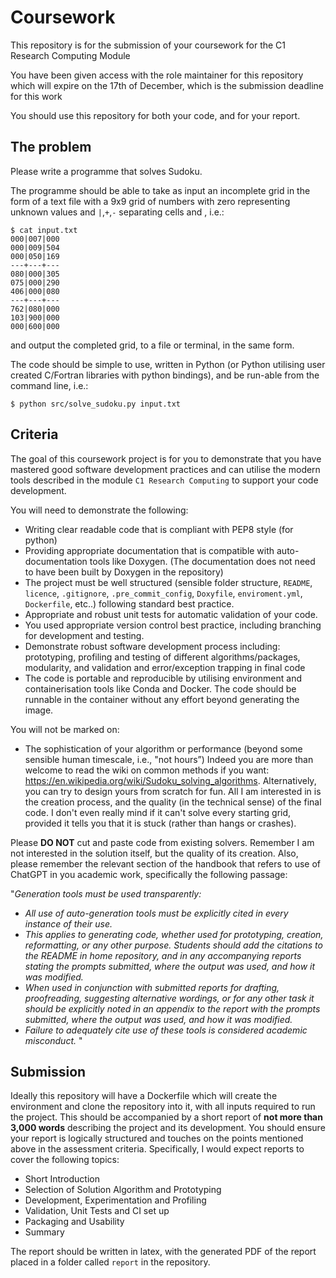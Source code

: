 # Coursework

This repository is for the submission of your coursework for the C1 Research Computing Module

You have been given access with the role maintainer for this repository which will expire on the 17th of December, which is the submission deadline for this work

You should use this repository for both your code, and for your report.

## The problem
Please write a programme that solves Sudoku.

The programme should be able to take as input an incomplete grid in the form of a text file with a 9x9 grid of numbers with zero representing unknown values and `|`,`+`,`-` separating cells and , i.e.:
```
$ cat input.txt
000|007|000
000|009|504
000|050|169
---+---+---
080|000|305
075|000|290
406|000|080
---+---+---
762|080|000
103|900|000
000|600|000
```

and output the completed grid, to a file or terminal, in the same form.

The code should be simple to use, written in Python (or Python utilising user created C/Fortran libraries with python bindings), and be run-able from the command line, i.e.:
```
$ python src/solve_sudoku.py input.txt
```

## Criteria
The goal of this coursework project is for you to demonstrate that you have mastered good software development practices and can utilise the modern tools described in the module `C1 Research Computing` to support your code development.  

You will need to demonstrate the following:
- Writing clear readable code that is compliant with PEP8 style (for python)
- Providing appropriate documentation that is compatible with auto-documentation tools like Doxygen. (The documentation does not need to have been built by Doxygen in the repository)
- The project must be well structured (sensible folder structure, `README`, `licence`, `.gitignore`, `.pre_commit_config`, `Doxyfile`, `enviroment.yml`, `Dockerfile`, etc..) following standard best practice.
- Appropriate and robust unit tests for automatic validation of your code.
- You used appropriate version control best practice, including branching for development and testing.
- Demonstrate robust software development process including: prototyping, profiling and testing of different algorithms/packages, modularity, and validation and error/exception trapping in final code
- The code is portable and reproducible by utilising environment and containerisation tools like Conda and Docker.  The code should be runnable in the container without any effort beyond generating the image.

You will not be marked on:
- The sophistication of your algorithm or performance (beyond some sensible human timescale, i.e., "not hours”) Indeed you are more than welcome to read the wiki on common methods if you want: https://en.wikipedia.org/wiki/Sudoku_solving_algorithms.  Alternatively, you can try to design yours from scratch for fun.  All I am interested in is the creation process, and the quality (in the technical sense) of the final code.  I don't even really mind if it can't solve every starting grid, provided it tells you that it is stuck (rather than hangs or crashes).

Please **DO NOT** cut and paste code from existing solvers.  Remember I am not interested in the solution itself, but the quality of its creation.  Also, please remember the relevant section of the handbook that refers to use of ChatGPT in you academic work, specifically the following passage:


"*Generation tools must be used transparently:* 
 - *All use of auto-generation tools must be explicitly cited in every instance of their use.*
 - *This applies to generating code, whether used for prototyping, creation, reformatting, or any other purpose.  Students should add the citations to the README in home repository, and in any accompanying reports stating the prompts submitted, where the output was used, and how it was modified.*
 - *When used in conjunction with submitted reports for drafting, proofreading, suggesting alternative wordings, or for any other task it should be explicitly noted in an appendix to the report with the prompts submitted, where the output was used, and how it was modified.*
 - *Failure to adequately cite use of these tools is considered academic misconduct.*
"

## Submission
Ideally this repository will have a Dockerfile which will create the environment and clone the repository into it, with all inputs required to run the project. This should be accompanied by a short report of **not more than 3,000 words** describing the project and its development. You should ensure your report is logically structured and touches on the points mentioned above in the assessment criteria. Specifically, I would expect reports to cover the following topics:
- Short Introduction
- Selection of Solution Algorithm and Prototyping
- Development, Experimentation and Profiling
- Validation, Unit Tests and CI set up
- Packaging and Usability
- Summary

The report should be written in latex, with the generated PDF of the report placed in a folder called `report` in the repository.
